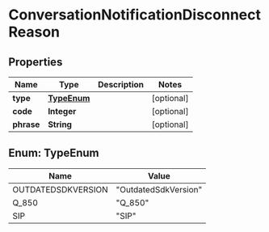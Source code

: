 
# ConversationNotificationDisconnectReason

## Properties
Name | Type | Description | Notes
------------ | ------------- | ------------- | -------------
**type** | [**TypeEnum**](#TypeEnum) |  |  [optional]
**code** | **Integer** |  |  [optional]
**phrase** | **String** |  |  [optional]


<a name="TypeEnum"></a>
## Enum: TypeEnum
Name | Value
---- | -----
OUTDATEDSDKVERSION | &quot;OutdatedSdkVersion&quot;
Q_850 | &quot;Q_850&quot;
SIP | &quot;SIP&quot;



